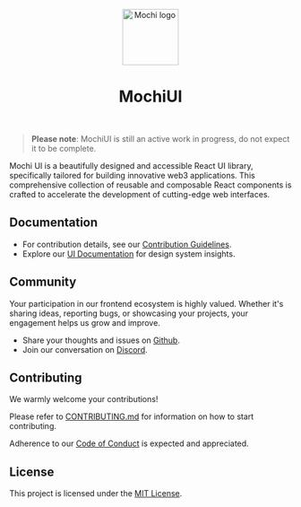 <p align="center">
  <a href="https://github.com/consolelabs/mochi-ui">
    <img src="https://github.com/consolelabs/mochi-ui/assets/12707960/94788d57-5c95-428e-a374-8ec1a460851b" alt="Mochi logo" width="100" />
  </a>
</p>

<h1 align="center">MochiUI</h1>
<br />

> **Please note**: MochiUI is still an active work in progress, do not expect it
> to be complete.

Mochi UI is a beautifully designed and accessible React UI library, specifically
tailored for building innovative web3 applications. This comprehensive
collection of reusable and composable React components is crafted to accelerate
the development of cutting-edge web interfaces.

## Documentation

- For contribution details, see our
  [Contribution Guidelines](./CONTRIBUTING.md).
- Explore our [UI Documentation](https://ds.mochiui.com/) for design system
  insights.

## Community

Your participation in our frontend ecosystem is highly valued. Whether it's
sharing ideas, reporting bugs, or showcasing your projects, your engagement
helps us grow and improve.

- Share your thoughts and issues on
  [Github](https://github.com/consolelabs/mochi-ui/issues/new/choose).
- Join our conversation on [Discord](https://discord.com/invite/HNdcU8Kvfh).

## Contributing

We warmly welcome your contributions!

Please refer to [CONTRIBUTING.md](./CONTRIBUTING.md) for information on how to
start contributing.

Adherence to our [Code of Conduct](./CODE_OF_CONDUCT.md) is expected and
appreciated.

## License

This project is licensed under the
[MIT License](https://choosealicense.com/licenses/mit/).
